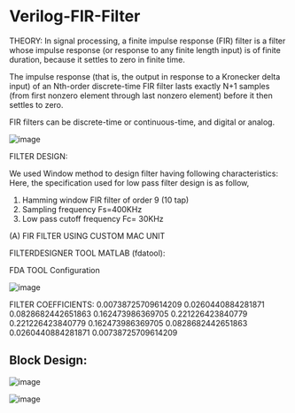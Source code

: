 # Verilog-FIR-Filter

THEORY:
In signal processing, a finite impulse response (FIR) filter is a filter whose impulse response (or response to any finite length input) is of finite duration, because it settles to zero in finite time. 

The impulse response (that is, the output in response to a Kronecker delta input) of an Nth-order discrete-time FIR filter lasts exactly N+1 samples (from first nonzero element through last nonzero element) before it then settles to zero.

FIR filters can be discrete-time or continuous-time, and digital or analog.

 ![image](https://github.com/Rahul-Cheruku/Verilog-FIR-Filter/assets/77064752/3a993787-d230-47b7-b1f4-eaf1ba0309f9)
 
FILTER DESIGN:
	
We used Window method to design filter having following characteristics:
Here, the specification used for low pass filter design is as follow,
1. Hamming window FIR filter of order 9 (10 tap)
2. Sampling frequency Fs=400KHz
3. Low pass cutoff frequency Fc= 30KHz 


(A)	FIR FILTER USING CUSTOM MAC UNIT

FILTERDESIGNER TOOL MATLAB (fdatool):

FDA TOOL Configuration

![image](https://github.com/Rahul-Cheruku/Verilog-FIR-Filter/assets/77064752/45f36b2d-baaa-48ed-99e4-b43adefce343)


FILTER COEFFICIENTS:
0.00738725709614209
0.0260440884281871
0.0828682442651863
0.162473986369705
0.221226423840779
0.221226423840779
0.162473986369705
0.0828682442651863
0.0260440884281871
0.00738725709614209


## Block Design:

![image](https://github.com/Rahul-Cheruku/Verilog-FIR-Filter/assets/77064752/509a06d2-b913-4107-9367-a7ba8698b283)


![image](https://github.com/Rahul-Cheruku/Verilog-FIR-Filter/assets/77064752/c3a49613-3f17-4d5a-bc9a-0b1c62830af6)

